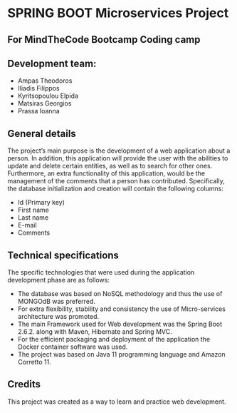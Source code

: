 # SPRING BOOT Microservices Project 
## For MindTheCode Bootcamp Coding camp

## Development team:
- Ampas Theodoros
- Iliadis Filippos
- Kyritsopoulou Elpida
- Matsiras Georgios
- Prassa Ioanna

## General details
The project’s main purpose is the development of a web application about a person. In addition, this application will provide the user with the abilities to update and delete certain entities, as well as to search for other ones. Furthermore, an extra functionality of this application, would be the management of the comments that a person has contributed. Specifically, the database initialization and creation will contain the following columns:
- Id (Primary key)
- First name
- Last name
- E-mail
- Comments

## Technical specifications
The specific technologies that were used during the application development phase are as follows:
-	The database was based on NoSQL methodology and thus the use of MONGOdB was preferred.
-	For extra flexibility, stability and consistency the use of Micro-services architecture was promoted.
-	The main Framework used for Web development was the Spring Boot 2.6.2. along with Maven, Hibernate and Spring MVC.
-	For the efficient packaging and deployment of the application the Docker container software was used.
-	The project was based on Java 11 programming language and Amazon Corretto 11.

## Credits

This project was created as a way to learn and practice web development.
